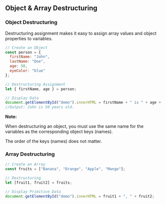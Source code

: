 ## Object & Array Destructuring

### Object Destructuring
Destructuring assignment makes it easy to assign array values and object properties to variables.

```js
// Create an Object
const person = {
  firstName: "John",
  lastName: "Doe",
  age: 50,
  eyeColor: "blue"
};

// Destructuring Assignment
let { firstName, age } = person;

// Display Data
document.getElementById("demo").innerHTML = firstName + " is " + age + " years old.";
//Output: John is 50 years old.
```
**Note:**

When destructuring an object, you must use the same name for the variables as the corresponding object keys (names).

The order of the keys (names) does not matter.

### Array Destructuring
```js
// Create an Array
const fruits = ["Banana", "Orange", "Apple", "Mango"];

// Destructuring
let [fruit1, fruit2] = fruits;

// Display Primitive Data
document.getElementById("demo").innerHTML = fruit1 + ", " + fruit2;
```

